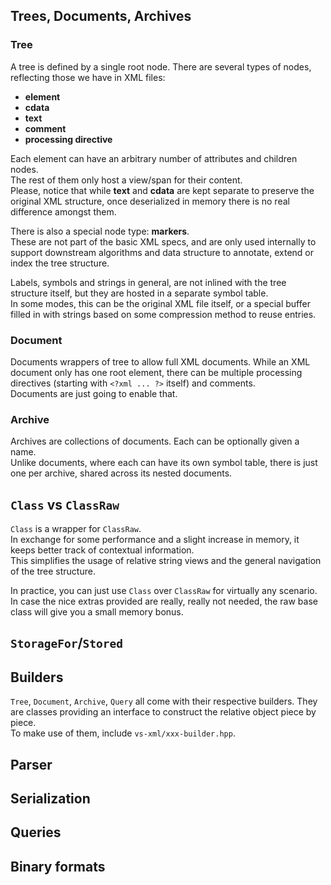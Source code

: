 
## Trees, Documents, Archives

### Tree
A tree is defined by a single root node. There are several types of nodes, reflecting those we have in XML files:

- **element**
- **cdata**
- **text**
- **comment**
- **processing directive**

Each element can have an arbitrary number of attributes and children nodes.  
The rest of them only host a view/span for their content.  
Please, notice that while **text** and **cdata** are kept separate to preserve the original XML structure, once deserialized in memory there is no real difference amongst them.  

There is also a special node type: **markers**.  
These are not part of the basic XML specs, and are only used internally to support downstream algorithms and data structure to annotate, extend or index the tree structure.  

Labels, symbols and strings in general, are not inlined with the tree structure itself, but they are hosted in a separate symbol table.  
In some modes, this can be the original XML file itself, or a special buffer filled in with strings based on some compression method to reuse entries.

### Document
Documents wrappers of tree to allow full XML documents. While an XML document only has one root element, there can be multiple processing directives (starting with `<?xml ... ?>` itself) and comments.  
Documents are just going to enable that.

### Archive
Archives are collections of documents. Each can be optionally given a name.  
Unlike documents, where each can have its own symbol table, there is just one per archive, shared across its nested documents.

## `Class` vs `ClassRaw`

`Class` is a wrapper for `ClassRaw`.  
In exchange for some performance and a slight increase in memory, it keeps better track of contextual information.  
This simplifies the usage of relative string views and the general navigation of the tree structure.  

In practice, you can just use `Class` over `ClassRaw` for virtually any scenario. In case the nice extras provided are really, really not needed, the raw base class will give you a small memory bonus.

## `StorageFor`/`Stored`


## Builders

`Tree`, `Document`, `Archive`, `Query` all come with their respective builders. They are classes providing an interface to construct the relative object piece by piece.  
To make use of them, include `vs-xml/xxx-builder.hpp`.

## Parser

## Serialization

## Queries

## Binary formats
